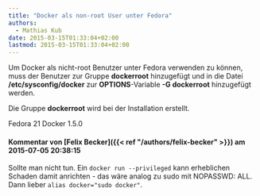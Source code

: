 ```yaml
---
title: "Docker als non-root User unter Fedora"
authors:
  - Mathias Kub
date: 2015-03-15T01:33:04+02:00
lastmod: 2015-03-15T01:33:04+02:00
---
```


Um Docker als nicht-root Benutzer unter Fedora verwenden zu können, muss der Benutzer zur Gruppe **dockerroot** hinzugefügt und in die Datei **/etc/sysconfig/docker** zur **OPTIONS**-Variable **-G dockerroot** hinzugefügt werden.

Die Gruppe **dockerroot** wird bei der Installation erstellt.

Fedora 21 Docker 1.5.0

#### Kommentar von [Felix Becker]({{< ref "/authors/felix-becker" >}}) am 2015-07-05 20:38:15

Sollte man nicht tun. Ein `docker run --privileged` kann erheblichen Schaden damit anrichten - das wäre analog zu sudo mit NOPASSWD: ALL.  
Dann lieber `alias docker="sudo docker"`.
